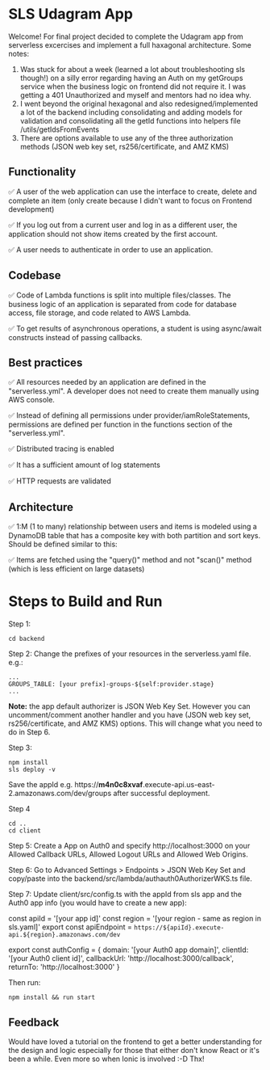 
# SLS Udagram App

Welcome! For final project decided to complete the Udagram app from serverless excercises and implement a full haxagonal architecture. Some notes:

1. Was stuck for about a week (learned a lot about troubleshooting sls though!) on a silly error regarding having an Auth on my getGroups service when the business logic on frontend did not require it. I was getting a 401 Unauthorized and myself and mentors had no idea why.
2. I went beyond the original hexagonal and also redesigned/implemented a lot of the backend including consolidating and adding models for validation and consolidating all the getId functions into helpers file /utils/getIdsFromEvents
3. There are options available to use any of the three authorization methods (JSON web key set, rs256/certificate, and AMZ KMS)

## Functionality

  ✅ A user of the web application can use the interface to create, delete and complete an item (only create because I didn't want to focus on Frontend development)

  ✅ If you log out from a current user and log in as a different user, the application should not show items created by the first account.

  ✅ A user needs to authenticate in order to use an application.


## Codebase

  ✅ Code of Lambda functions is split into multiple files/classes. The business logic of an application is separated from code for database access, file storage, and code related to AWS Lambda.

  ✅ To get results of asynchronous operations, a student is using async/await constructs instead of passing callbacks.

## Best practices

  ✅ All resources needed by an application are defined in the "serverless.yml". A developer does not need to create them manually using AWS console.

  ✅ Instead of defining all permissions under provider/iamRoleStatements, permissions are defined per function in the functions section of the "serverless.yml".

  ✅ Distributed tracing is enabled

  ✅ It has a sufficient amount of log statements

  ✅ HTTP requests are validated

## Architecture

  ✅ 1:M (1 to many) relationship between users and items is modeled using a DynamoDB table that has a composite key with both partition and sort keys. Should be defined similar to this:

  ✅ Items are fetched using the "query()" method and not "scan()" method (which is less efficient on large datasets)


# Steps to Build and Run

Step 1:
```
cd backend
```

Step 2: Change the prefixes of your resources in the serverless.yaml file. e.g.:

```
...
GROUPS_TABLE: [your prefix]-groups-${self:provider.stage}
...
```

**Note:** the app default authorizer is JSON Web Key Set. However you can uncomment/comment another handler and you have (JSON web key set, rs256/certificate, and AMZ KMS) options. This will change what you need to do in Step 6.

Step 3:

```
npm install
sls deploy -v

```

Save the appId e.g. https://**m4n0c8xvaf**.execute-api.us-east-2.amazonaws.com/dev/groups after successful deployment.

Step 4

```
cd ..
cd client

```

Step 5: Create a App on Auth0 and specify http://localhost:3000 on your Allowed Callback URLs, Allowed Logout URLs and Allowed Web Origins.

Step 6: Go to Advanced Settings > Endpoints > JSON Web Key Set and copy/paste into the backend/src/lambda/authauth0AuthorizerWKS.ts file.

Step 7: Update client/src/config.ts with the appId from sls app and the Auth0 app info (you would have to create a new app):

const apiId = '[your app id]'
const region = '[your region - same as region in sls.yaml]'
export const apiEndpoint = `https://${apiId}.execute-api.${region}.amazonaws.com/dev`

export const authConfig = {
  domain: '[your Auth0 app domain]',
  clientId: '[your Auth0 client id]',
  callbackUrl: 'http://localhost:3000/callback',
  returnTo:  'http://localhost:3000'
}

Then run:

```
npm install && run start
```


## Feedback

Would have loved a tutorial on the frontend to get a better understanding for the design and logic especially for those that either don't know React or it's been a while. Even more so when Ionic is involved :-D Thx!
